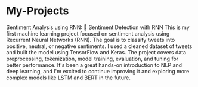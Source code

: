 # My-Projects
Sentiment Analysis using RNN:
🧠 Sentiment Detection with RNN
This is my first machine learning project focused on sentiment analysis using Recurrent Neural Networks (RNN). The goal is to classify tweets into positive, neutral, or negative sentiments. I used a cleaned dataset of tweets and built the model using TensorFlow and Keras. The project covers data preprocessing, tokenization, model training, evaluation, and tuning for better performance. It's been a great hands-on introduction to NLP and deep learning, and I'm excited to continue improving it and exploring more complex models like LSTM and BERT in the future.
